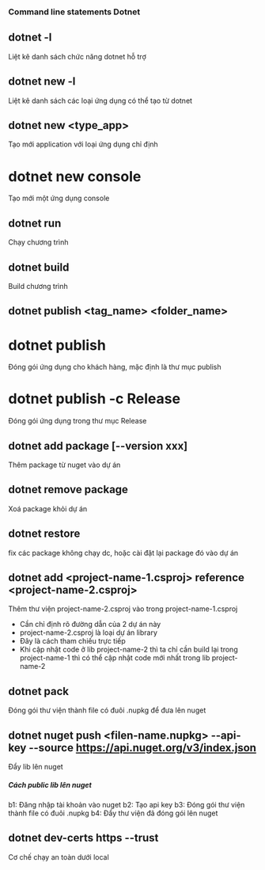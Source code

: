 ### Command line statements Dotnet

## dotnet -l

Liệt kê danh sách chức năng dotnet hỗ trợ

## dotnet new -l

Liệt kê danh sách các loại ứng dụng có thể tạo từ dotnet

## dotnet new <type_app>

Tạo mới application với loại ứng dụng chỉ định

# dotnet new console

Tạo mới một ứng dụng console

## dotnet run

Chạy chương trình

## dotnet build

Build chương trình

## dotnet publish <tag_name> <folder_name>

# dotnet publish

Đóng gói ứng dụng cho khách hàng, mặc định là thư mục publish

# dotnet publish -c Release

Đóng gói ứng dụng trong thư mục Release

## dotnet add package <package-name> [--version xxx]

Thêm package từ nuget vào dự án

## dotnet remove package <package-name>

Xoá package khỏi dự án

## dotnet restore

fix các package không chạy dc, hoặc cài đặt lại package đó vào dự án

## dotnet add <project-name-1.csproj> reference <project-name-2.csproj>

Thêm thư viện project-name-2.csproj vào trong project-name-1.csproj

- Cần chỉ định rõ đường dẫn của 2 dự án này
- project-name-2.csproj là loại dự án library
- Đây là cách tham chiếu trực tiếp
- Khi cập nhật code ở lib project-name-2 thì ta chỉ cần build lại trong project-name-1
  thì có thể cập nhật code mới nhất trong lib project-name-2

## dotnet pack

Đóng gói thư viện thành file có đuôi .nupkg để đưa lên nuget

## dotnet nuget push <filen-name.nupkg> --api-key <key-lay-tu-nuget> --source https://api.nuget.org/v3/index.json

Đẩy lib lên nuget

##### Cách public lib lên nuget

b1: Đăng nhập tài khoản vào nuget
b2: Tạo api key
b3: Đóng gói thư viện thành file có đuôi .nupkg
b4: Đẩy thư viện đã đóng gói lên nuget

## dotnet dev-certs https --trust

Cơ chế chạy an toàn dưới local
